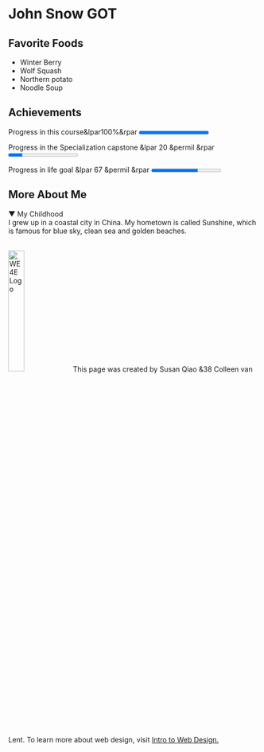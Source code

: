 <!DOCTYPE html>
<html lang = "en">
<head>
 <meta charset = "UTF-8">
 <h1> John Snow GOT</h1>
</head>
<body>
 <h2> Favorite Foods</h2>
 <ul>
  <li>Winter Berry</li>
  <li>Wolf Squash</li>
  <li>Northern potato</li>
  <li>Noodle Soup</li>
</ul>
 <h2> Achievements</h2>
 <p>Progress in this course&lpar100%&rpar <progress value="100" max="100">
</progress>
</p>
<p>Progress in the Specialization capstone &lpar 20 &permil &rpar <progress value="20" max="100">
</progress>
</p>
<p>Progress in life goal &lpar 67 &permil &rpar <progress value="67" max="100">
</progress>
</p>
<h2> More About Me</h2>
<p> &#9660 My Childhood
<br>
I grew up in a coastal city in China. My hometown is called Sunshine, which is famous for blue sky, clean sea and golden beaches.</p>
<br>
<img src=".jpg" width ="25%" alt="WE4E Logo">
This page was created by Susan Qiao &38 Colleen van Lent. To learn more about web design, visit <a href = "https://www.coursera.org/specializations/web-design">
Intro to Web Design.
</a>
 </body>
 </html>
